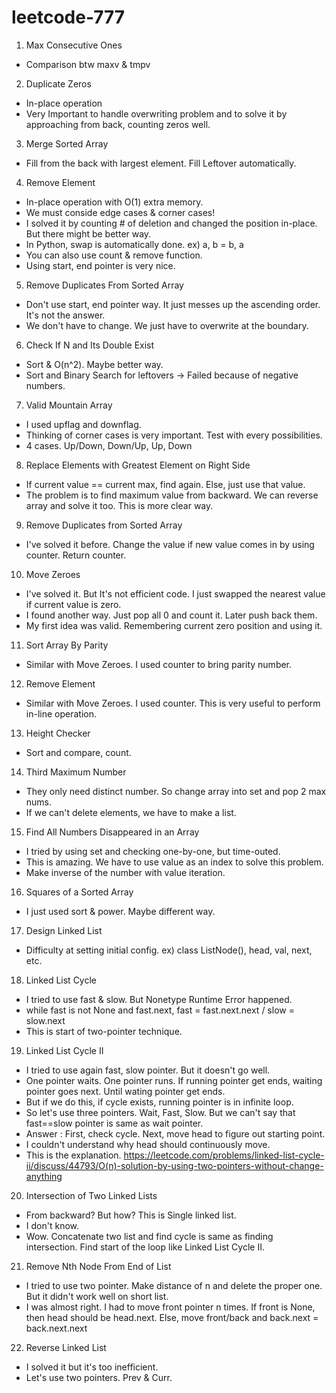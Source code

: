 # leetcode-777
1. Max Consecutive Ones
- Comparison btw maxv & tmpv

2. Duplicate Zeros
- In-place operation
- Very Important to handle overwriting problem and to solve it by approaching from back, counting zeros well.

3. Merge Sorted Array
- Fill from the back with largest element. Fill Leftover automatically.

4. Remove Element
- In-place operation with O(1) extra memory.
- We must conside edge cases & corner cases!
- I solved it by counting # of deletion and changed the position in-place. But there might be better way.
- In Python, swap is automatically done. ex) a, b = b, a
- You can also use count & remove function.
- Using start, end pointer is very nice.

5. Remove Duplicates From Sorted Array
- Don't use start, end pointer way. It just messes up the ascending order. It's not the answer.
- We don't have to change. We just have to overwrite at the boundary.

6. Check If N and Its Double Exist
- Sort & O(n^2). Maybe better way.
- Sort and Binary Search for leftovers -> Failed because of negative numbers.

7. Valid Mountain Array
- I used upflag and downflag.
- Thinking of corner cases is very important. Test with every possibilities.
- 4 cases. Up/Down, Down/Up, Up, Down

8. Replace Elements with Greatest Element on Right Side
- If current value == current max, find again. Else, just use that value.
- The problem is to find maximum value from backward. We can reverse array and solve it too. This is more clear way.

9. Remove Duplicates from Sorted Array
- I've solved it before. Change the value if new value comes in by using counter. Return counter.

10. Move Zeroes
- I've solved it. But It's not efficient code. I just swapped the nearest value if current value is zero.
- I found another way. Just pop all 0 and count it. Later push back them.
- My first idea was valid. Remembering current zero position and using it.

11. Sort Array By Parity
- Similar with Move Zeroes. I used counter to bring parity number.

12. Remove Element
- Similar with Move Zeroes. I used counter. This is very useful to perform in-line operation.

13. Height Checker
- Sort and compare, count.

14. Third Maximum Number
- They only need distinct number. So change array into set and pop 2 max nums.
- If we can't delete elements, we have to make a list.

15. Find All Numbers Disappeared in an Array
- I tried by using set and checking one-by-one, but time-outed.
- This is amazing. We have to use value as an index to solve this problem.
- Make inverse of the number with value iteration.

16. Squares of a Sorted Array
- I just used sort & power. Maybe different way.

17. Design Linked List
- Difficulty at setting initial config. ex) class ListNode(), head, val, next, etc.

18. Linked List Cycle
- I tried to use fast & slow. But Nonetype Runtime Error happened.
- while fast is not None and fast.next, fast = fast.next.next / slow = slow.next
- This is start of two-pointer technique.

19. Linked List Cycle II
- I tried to use again fast, slow pointer. But it doesn't go well.
- One pointer waits. One pointer runs. If running pointer get ends, waiting pointer goes next. Until wating pointer get ends.
- But if we do this, if cycle exists, running pointer is in infinite loop.
- So let's use three pointers. Wait, Fast, Slow. But we can't say that fast==slow pointer is same as wait pointer.
- Answer : First, check cycle. Next, move head to figure out starting point.
- I couldn't understand why head should continuously move.
- This is the explanation. https://leetcode.com/problems/linked-list-cycle-ii/discuss/44793/O(n)-solution-by-using-two-pointers-without-change-anything

20. Intersection of Two Linked Lists
- From backward? But how? This is Single linked list.
- I don't know.
- Wow. Concatenate two list and find cycle is same as finding intersection. Find start of the loop like Linked List Cycle II.

21. Remove Nth Node From End of List
- I tried to use two pointer. Make distance of n and delete the proper one. But it didn't work well on short list.
- I was almost right. I had to move front pointer n times. If front is None, then head should be head.next. Else, move front/back and back.next = back.next.next

22. Reverse Linked List
- I solved it but it's too inefficient.
- Let's use two pointers. Prev & Curr.

